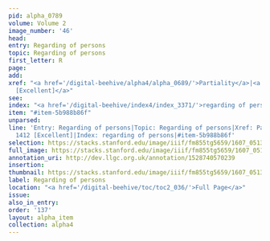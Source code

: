 ```yaml
---
pid: alpha_0789
volume: Volume 2
image_number: '46'
head:
entry: Regarding of persons
topic: Regarding of persons
first_letter: R
page:
add:
xref: "<a href='/digital-beehive/alpha4/alpha_0689/'>Partiality</a>|<a href='/digital-beehive/num6/num_2037/'>1412
  [Excellent]</a>"
see:
index: "<a href='/digital-beehive/index4/index_3371/'>regarding of persons</a>"
item: "#item-5b988b86f"
unparsed:
line: 'Entry: Regarding of persons|Topic: Regarding of persons|Xref: Partiality|Xref:
  1412 [Excellent]|Index: regarding of persons|#item-5b988b86f'
selection: https://stacks.stanford.edu/image/iiif/fm855tg5659/1607_0513/809,3400,2905,513/full/0/default.jpg
full_image: https://stacks.stanford.edu/image/iiif/fm855tg5659/1607_0513/full/full/0/default.jpg
annotation_uri: http://dev.llgc.org.uk/annotation/1528740570239
insertion:
thumbnail: https://stacks.stanford.edu/image/iiif/fm855tg5659/1607_0513/809,3400,600,180/250,/0/default.jpg
label: Regarding of persons
location: "<a href='/digital-beehive/toc/toc2_036/'>Full Page</a>"
issue:
also_in_entry:
order: '137'
layout: alpha_item
collection: alpha4
---
```

